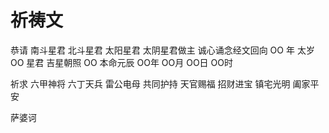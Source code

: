 祈祷文
=====

恭请
南斗星君
北斗星君
太阳星君
太阴星君做主
诚心诵念经文回向 OO 年
太岁 OO 星君 吉星朝照
OO 本命元辰 OO年
OO月 OO日 OO时 

祈求
六甲神将
六丁天兵 
雷公电母
共同护持
天官赐福
招财进宝
镇宅光明
阖家平安

萨婆诃
